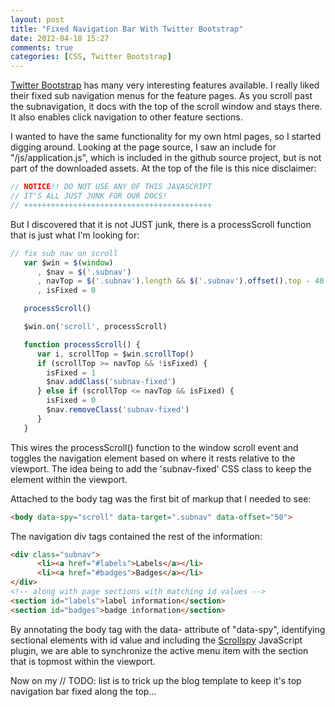 ```yaml
---
layout: post
title: "Fixed Navigation Bar With Twitter Bootstrap"
date: 2012-04-18 15:27
comments: true
categories: [CSS, Twitter Bootstrap] 
---
```


[Twitter Bootstrap](http://twitter.github.com/bootstrap/index.html) has many very interesting features available. I really liked their fixed sub navigation menus for the feature pages. As you scroll past the subnavigation, it docs with the top of the scroll window and stays there. It also enables click navigation to other feature sections.

I wanted to have the same functionality for my own html pages, so I started digging around. Looking at the page source, I saw an include for "/js/application.js", which is included in the github source project, but is not part of the downloaded assets. At the top of the file is this nice disclaimer:
``` javascript Disclaimer
// NOTICE!! DO NOT USE ANY OF THIS JAVASCRIPT
// IT'S ALL JUST JUNK FOR OUR DOCS!
// ++++++++++++++++++++++++++++++++++++++++++
```
But I discovered that it is not JUST junk, there is a processScroll function that is just what I'm looking for:

``` javascript Scroll function and handler wiring
// fix sub nav on scroll
   var $win = $(window)
      , $nav = $('.subnav')
      , navTop = $('.subnav').length && $('.subnav').offset().top - 40
      , isFixed = 0

   processScroll()

   $win.on('scroll', processScroll)

   function processScroll() {
      var i, scrollTop = $win.scrollTop()
      if (scrollTop >= navTop && !isFixed) {
        isFixed = 1
        $nav.addClass('subnav-fixed')
      } else if (scrollTop <= navTop && isFixed) {
        isFixed = 0
        $nav.removeClass('subnav-fixed')
      }
   }
```
This wires the processScroll() function to the window scroll event and toggles the navigation element based on where it rests relative to the viewport. The idea being to add the 'subnav-fixed' CSS class to keep the element within the viewport.

Attached to the body tag was the first bit of markup that I needed to see:
``` html Page Markup
<body data-spy="scroll" data-target=".subnav" data-offset="50">
```

The navigation div tags contained the rest of the information:
``` html Navigation markup
<div class="subnav">
      <li><a href="#labels">Labels</a></li>
      <li><a href="#badges">Badges</a></li>
</div>
<!-- along with page sections with matching id values -->
<section id="labels">label information</section>
<section id="badges">badge information</section>
```
By annotating the body tag with the data- attribute of "data-spy", identifying sectional elements with id value and including the 
[Scrollspy](http://twitter.github.com/bootstrap/javascript.html#scrollspy) JavaScript plugin, we are able to synchronize the active menu item with the section that is topmost within the viewport.

Now on my // TODO: list is to trick up the blog template to keep it's top navigation bar fixed along the top...
